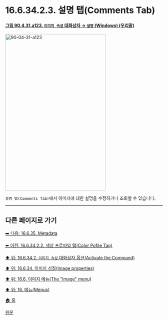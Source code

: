 # 16.6.34.2.3. 설명 탭(Comments Tab)

<a id="90-04-31-a123"></a>

#### [그림 90.4.31.a123. `이미지 속성` 대화상자 → `설명` (Windows) (우리말)](./90-04-0031-image_properties.md#90-04-31-a123)
<img width="321" height="500" alt="90-04-31-a123" src="https://github.com/user-attachments/assets/784b51ca-d4b5-42a8-8bc4-280220778a6c" />

`설명 탭(Comments Tab)`에서 이미지에 대한 설명을 수정하거나 조회할 수 있습니다.

***

## 다른 페이지로 가기

[➡️ 다음: 16.6.35. Metadata](./16-06-35-metadata.md)

[⬅️ 이전: 16.6.34.2.2. 색상 프로파일 탭(Color Pofile Tap)](./16-06-34-02-02-color_profile_tab.md)

[⬆️ 위: 16.6.34.2. `이미지 속성` 대화상자 옵션(Activate the Command)](./16-06-34-02-00-options.md)

[⬆️ 위: 16.6.34. 이미지 성질(Image properties)](./16-06-34-00-image-properties.md)

[⬆️ 위: 16.6. 이미지 메뉴(The "Image" menu)](./16-06-00-the-image-menu.md)

[⬆️ 위: 16. 메뉴(Menus)](./16-00-menus.md)

[🏠 홈](./00-home.md)

[원문](https://docs.gimp.org/2.10/ko/gimp-image-properties.html#idm28308)